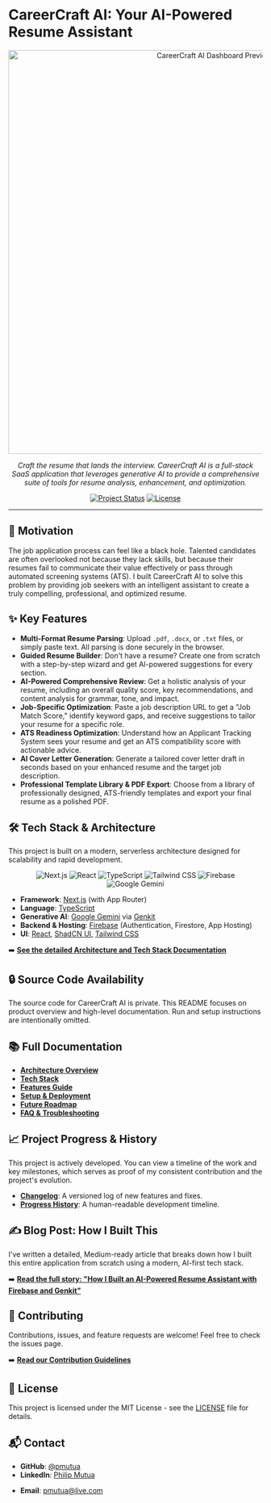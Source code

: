 # CareerCraft AI: Your AI-Powered Resume Assistant

<p align="center">
  <img src="https://firebasestorage.googleapis.com/v0/b/studiodev-33920.appspot.com/o/launch-assets%2Fbg_klw77o33.png?alt=media&token=c19c5c7d-8e42-4f33-b91c-b5f7b8813a1e" alt="CareerCraft AI Dashboard Preview" data-ai-hint="app dashboard resume" width="800"/>
</p>

<p align="center">
  <em>Craft the resume that lands the interview. CareerCraft AI is a full-stack SaaS application that leverages generative AI to provide a comprehensive suite of tools for resume analysis, enhancement, and optimization.</em>
</p>

<p align="center">
  <a href="./docs/progress-history.md"><img src="https://img.shields.io/badge/Project_Status-Actively_Developed-brightgreen" alt="Project Status"></a>
  <a href="https://github.com/your-username/careercraft-ai/blob/main/LICENSE"><img src="https://img.shields.io/badge/License-MIT-blue.svg" alt="License"></a>
</p>

---

## 🚀 Motivation

The job application process can feel like a black hole. Talented candidates are often overlooked not because they lack skills, but because their resumes fail to communicate their value effectively or pass through automated screening systems (ATS). I built CareerCraft AI to solve this problem by providing job seekers with an intelligent assistant to create a truly compelling, professional, and optimized resume.

## ✨ Key Features

-   **Multi-Format Resume Parsing**: Upload `.pdf`, `.docx`, or `.txt` files, or simply paste text. All parsing is done securely in the browser.
-   **Guided Resume Builder**: Don't have a resume? Create one from scratch with a step-by-step wizard and get AI-powered suggestions for every section.
-   **AI-Powered Comprehensive Review**: Get a holistic analysis of your resume, including an overall quality score, key recommendations, and content analysis for grammar, tone, and impact.
-   **Job-Specific Optimization**: Paste a job description URL to get a "Job Match Score," identify keyword gaps, and receive suggestions to tailor your resume for a specific role.
-   **ATS Readiness Optimization**: Understand how an Applicant Tracking System sees your resume and get an ATS compatibility score with actionable advice.
-   **AI Cover Letter Generation**: Generate a tailored cover letter draft in seconds based on your enhanced resume and the target job description.
-   **Professional Template Library & PDF Export**: Choose from a library of professionally designed, ATS-friendly templates and export your final resume as a polished PDF.

## 🛠️ Tech Stack & Architecture

This project is built on a modern, serverless architecture designed for scalability and rapid development.

<p align="center">
  <img src="https://img.shields.io/badge/Next.js-000000?style=for-the-badge&logo=nextdotjs&logoColor=white" alt="Next.js">
  <img src="https://img.shields.io/badge/React-20232A?style=for-the-badge&logo=react&logoColor=61DAFB" alt="React">
  <img src="https://img.shields.io/badge/TypeScript-3178C6?style=for-the-badge&logo=typescript&logoColor=white" alt="TypeScript">
  <img src="https://img.shields.io/badge/Tailwind_CSS-38B2AC?style=for-the-badge&logo=tailwind-css&logoColor=white" alt="Tailwind CSS">
  <img src="https://img.shields.io/badge/Firebase-FFCA28?style=for-the-badge&logo=firebase&logoColor=black" alt="Firebase">
  <img src="https://img.shields.io/badge/Google_Gemini-4285F4?style=for-the-badge&logo=google&logoColor=white" alt="Google Gemini">
</p>

-   **Framework**: [Next.js](https://nextjs.org/) (with App Router)
-   **Language**: [TypeScript](https://www.typescriptlang.org/)
-   **Generative AI**: [Google Gemini](https://deepmind.google.com/technologies/gemini/) via [Genkit](https://firebase.google.com/docs/genkit)
-   **Backend & Hosting**: [Firebase](https://firebase.google.com/) (Authentication, Firestore, App Hosting)
-   **UI**: [React](https://react.dev/), [ShadCN UI](https://ui.shadcn.com/), [Tailwind CSS](https://tailwindcss.com/)

➡️ **[See the detailed Architecture and Tech Stack Documentation](./docs/architecture.md)**

## 🔒 Source Code Availability

The source code for CareerCraft AI is private. This README focuses on product overview and high-level documentation. Run and setup instructions are intentionally omitted.

## 📚 Full Documentation

-   **[Architecture Overview](./docs/architecture.md)**
-   **[Tech Stack](./docs/stack.md)**
-   **[Features Guide](./docs/features.md)**
-   **[Setup & Deployment](./docs/setup.md)**
-   **[Future Roadmap](./docs/future-roadmap.md)**
-   **[FAQ & Troubleshooting](./docs/faq.md)**

## 📈 Project Progress & History

This project is actively developed. You can view a timeline of the work and key milestones, which serves as proof of my consistent contribution and the project's evolution.

-   **[Changelog](./docs/changelog.md)**: A versioned log of new features and fixes.
-   **[Progress History](./docs/progress-history.md)**: A human-readable development timeline.

## ✍️ Blog Post: How I Built This

I've written a detailed, Medium-ready article that breaks down how I built this entire application from scratch using a modern, AI-first tech stack.

➡️ **[Read the full story: "How I Built an AI-Powered Resume Assistant with Firebase and Genkit"](./docs/blog-firebase-studio.md)**

## 🤝 Contributing

Contributions, issues, and feature requests are welcome! Feel free to check the issues page.

➡️ **[Read our Contribution Guidelines](./docs/contributing.md)**

## 📄 License

This project is licensed under the MIT License - see the [LICENSE](./LICENSE) file for details.

## 📬 Contact

-   **GitHub**: [@pmutua](https://github.com/pmutua)
-   **LinkedIn**: [Philip Mutua](https://www.linkedin.com/in/pmutua/)
<!-- -   **Portfolio**: []() -->
-   **Email**: [pmutua@live.com](mailto:pmutua@live.com)
